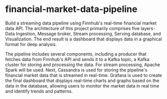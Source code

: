 # financial-market-data-pipeline
Build a streaming data pipeline using Finnhub's real-time financial market data API. The architecture of this project primarily comprises five layers- Data Ingestion, Message broker, Stream processing, Serving database, and Visualization. The end result is a dashboard that displays data in a graphical format for deep analysis. 

The pipeline includes several components, including a producer that fetches data from Finnhub's API and sends it to a Kafka topic, a Kafka cluster for storing and processing the data. For stream processing, Apache Spark will be used. Next, Cassandra is used for storing the pipeline's financial market data that is streamed in real-time. Grafana is used to create the final dashboard that displays real-time charts and graphs based on the data in the database, allowing users to monitor the market data in real time and identify trends and patterns.
